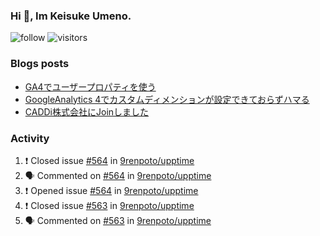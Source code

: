 ### Hi 👋, Im Keisuke Umeno.

<!--
**9renpoto/9renpoto** is a ✨ _special_ ✨ repository because its `README.md` (this file) appears on your GitHub profile.

Here are some ideas to get you started:

- 🔭 I’m currently working on ...
- 🌱 I’m currently learning ...
- 👯 I’m looking to collaborate on ...
- 🤔 I’m looking for help with ...
- 💬 Ask me about ...
- 📫 How to reach me: ...
- 😄 Pronouns: ...
- ⚡ Fun fact: ...
-->

![follow](https://img.shields.io/github/followers/9renpoto?label=Follow&style=social)
![visitors](https://komarev.com/ghpvc/?username=9renpoto&label=Profile%20views&color=0e75b6&style=flat)

### Blogs posts

<!-- BLOG-POST-LIST:START -->
- [GA4でユーザープロパティを使う](https://9renpoto.dev/2021/02/21/google-analytics-4-user-properties/)
- [GoogleAnalytics 4でカスタムディメンションが設定できておらずハマる](https://9renpoto.dev/2021/02/13/google-analytics-4/)
- [CADDi株式会社にJoinしました](https://9renpoto.dev/2020/12/05/join/)
<!-- BLOG-POST-LIST:END -->

### Activity

<!--START_SECTION:activity-->
1. ❗️ Closed issue [#564](https://github.com/9renpoto/upptime/issues/564) in [9renpoto/upptime](https://github.com/9renpoto/upptime)
2. 🗣 Commented on [#564](https://github.com/9renpoto/upptime/issues/564) in [9renpoto/upptime](https://github.com/9renpoto/upptime)
3. ❗️ Opened issue [#564](https://github.com/9renpoto/upptime/issues/564) in [9renpoto/upptime](https://github.com/9renpoto/upptime)
4. ❗️ Closed issue [#563](https://github.com/9renpoto/upptime/issues/563) in [9renpoto/upptime](https://github.com/9renpoto/upptime)
5. 🗣 Commented on [#563](https://github.com/9renpoto/upptime/issues/563) in [9renpoto/upptime](https://github.com/9renpoto/upptime)
<!--END_SECTION:activity-->

<!--START_SECTION:waka-->
<!--END_SECTION:waka-->
